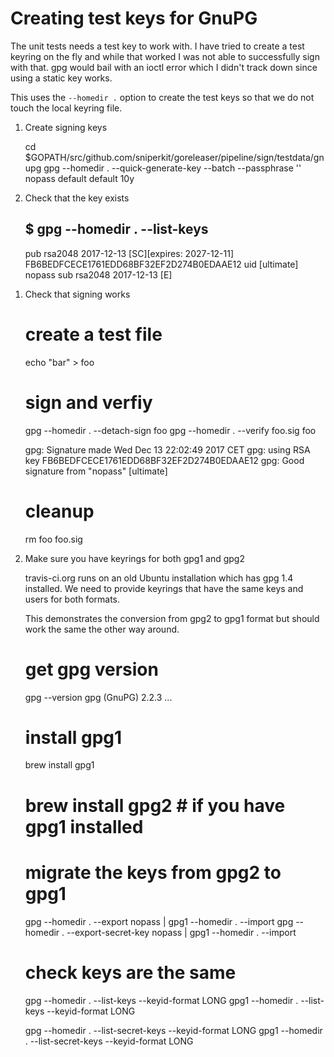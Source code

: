 # Creating test keys for GnuPG

The unit tests needs a test key to work with. I have tried to create a test keyring
on the fly and while that worked I was not able to successfully sign with that.
gpg would bail with an ioctl error which I didn't track down since using a static
key works.

This uses the `--homedir .` option to create the test keys so that we do not touch
the local keyring file.

1.  Create signing keys

    cd $GOPATH/src/github.com/sniperkit/goreleaser/pipeline/sign/testdata/gnupg
    gpg --homedir . --quick-generate-key --batch --passphrase '' nopass default default 10y

1.  Check that the key exists

    ## $ gpg --homedir . --list-keys

    pub rsa2048 2017-12-13 [SC][expires: 2027-12-11]
    FB6BEDFCECE1761EDD68BF32EF2D274B0EDAAE12
    uid [ultimate] nopass
    sub rsa2048 2017-12-13 [E]

1)  Check that signing works

    # create a test file

    echo "bar" > foo

    # sign and verfiy

    gpg --homedir . --detach-sign foo
    gpg --homedir . --verify foo.sig foo

    gpg: Signature made Wed Dec 13 22:02:49 2017 CET
    gpg: using RSA key FB6BEDFCECE1761EDD68BF32EF2D274B0EDAAE12
    gpg: Good signature from "nopass" [ultimate]

    # cleanup

    rm foo foo.sig

1)  Make sure you have keyrings for both gpg1 and gpg2

    travis-ci.org runs on an old Ubuntu installation which
    has gpg 1.4 installed. We need to provide keyrings that
    have the same keys and users for both formats.

    This demonstrates the conversion from gpg2 to gpg1
    format but should work the same the other way around.

    # get gpg version

    gpg --version
    gpg (GnuPG) 2.2.3
    ...

    # install gpg1

    brew install gpg1

    # brew install gpg2 # if you have gpg1 installed

    # migrate the keys from gpg2 to gpg1

    gpg --homedir . --export nopass | gpg1 --homedir . --import
    gpg --homedir . --export-secret-key nopass | gpg1 --homedir . --import

    # check keys are the same

    gpg --homedir . --list-keys --keyid-format LONG
    gpg1 --homedir . --list-keys --keyid-format LONG

    gpg --homedir . --list-secret-keys --keyid-format LONG
    gpg1 --homedir . --list-secret-keys --keyid-format LONG

    ```

    ```
